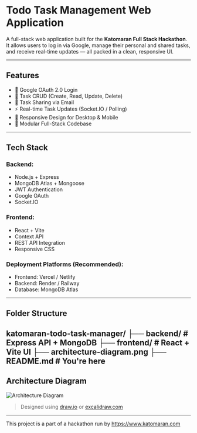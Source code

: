 # Todo Task Management Web Application

A full-stack web application built for the **Katomaran Full Stack Hackathon**. It allows users to log in via Google, manage their personal and shared tasks, and receive real-time updates — all packed in a clean, responsive UI.

---

## Features

- 🔐 Google OAuth 2.0 Login
- 📝 Task CRUD (Create, Read, Update, Delete)
- 👥 Task Sharing via Email
- ⚡ Real-time Task Updates (Socket.IO / Polling)
- 📱 Responsive Design for Desktop & Mobile
- 📂 Modular Full-Stack Codebase

---

## Tech Stack

### Backend:
- Node.js + Express
- MongoDB Atlas + Mongoose
- JWT Authentication
- Google OAuth
- Socket.IO

### Frontend:
- React + Vite
- Context API
- REST API Integration
- Responsive CSS

### Deployment Platforms (Recommended):
- Frontend: Vercel / Netlify
- Backend: Render / Railway
- Database: MongoDB Atlas

---

## Folder Structure

katomaran-todo-task-manager/
├── backend/ # Express API + MongoDB
├── frontend/ # React + Vite UI
├── architecture-diagram.png
├── README.md # You're here
---

## Architecture Diagram

![Architecture Diagram](architecture-diagram.png)

> Designed using [draw.io](https://draw.io) or [excalidraw.com](https://excalidraw.com)

---
This project is a part of a hackathon run by https://www.katomaran.com